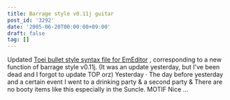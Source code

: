 ```yaml
---
title: Barrage style v0.11j guitar
post_id: '3292'
date: '2005-06-20T00:00:00+09:00'
draft: false
tag: []
---
```


Updated [Toei bullet style syntax file for EmEditor](/emeditor-danmakufu) , corresponding to a new function of barrage style v0.11j. (It was an update yesterday, but I've been dead and I forgot to update TOP orz) Yesterday · The day before yesterday and a certain event I went to a drinking party & a second party & There are no booty items like this especially in the Suncle. MOTIF Nice ...